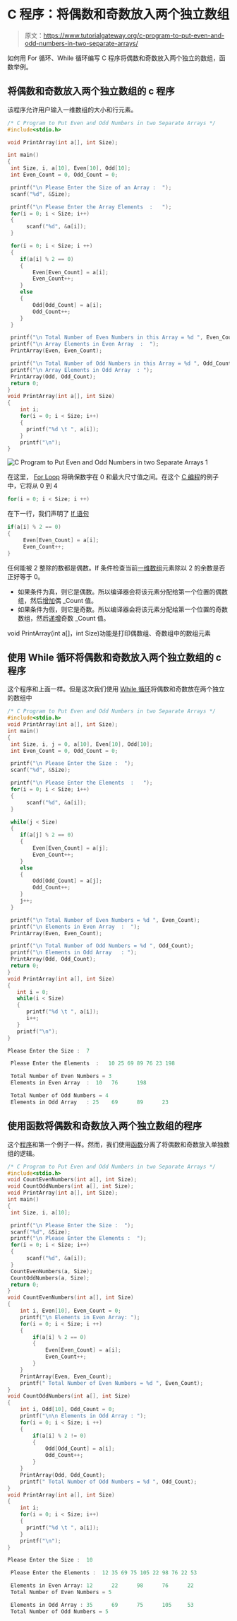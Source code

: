 # C 程序：将偶数和奇数放入两个独立数组

> 原文：<https://www.tutorialgateway.org/c-program-to-put-even-and-odd-numbers-in-two-separate-arrays/>

如何用 For 循环、While 循环编写 C 程序将偶数和奇数放入两个独立的数组，函数举例。

## 将偶数和奇数放入两个独立数组的 c 程序

该程序允许用户输入一维数组的大小和行元素。

```c
/* C Program to Put Even and Odd Numbers in two Separate Arrays */
#include<stdio.h>

void PrintArray(int a[], int Size);

int main()
{
 int Size, i, a[10], Even[10], Odd[10];
 int Even_Count = 0, Odd_Count = 0;

 printf("\n Please Enter the Size of an Array :  ");
 scanf("%d", &Size);

 printf("\n Please Enter the Array Elements  :   ");
 for(i = 0; i < Size; i++)
 {
      scanf("%d", &a[i]);
 }

 for(i = 0; i < Size; i ++)
 {
 	if(a[i] % 2 == 0)
 	{
 		Even[Even_Count] = a[i];
 		Even_Count++;
	}
	else
	{
		Odd[Odd_Count] = a[i];
	 	Odd_Count++;
	}
 }

 printf("\n Total Number of Even Numbers in this Array = %d ", Even_Count);
 printf("\n Array Elements in Even Array  :  ");
 PrintArray(Even, Even_Count);

 printf("\n Total Number of Odd Numbers in this Array = %d ", Odd_Count);
 printf("\n Array Elements in Odd Array  : ");
 PrintArray(Odd, Odd_Count);
 return 0;
}
void PrintArray(int a[], int Size)
{
    int i;		
    for(i = 0; i < Size; i++)
    {
      printf("%d \t ", a[i]);
    }
    printf("\n");
}
```

![C Program to Put Even and Odd Numbers in two Separate Arrays 1](img/07ab47470f2b055fd1f8429a2cdfeac8.png)

在这里， [For Loop](https://www.tutorialgateway.org/for-loop-in-c-programming/) 将确保数字在 0 和最大尺寸值之间。在这个 [C 编程](https://www.tutorialgateway.org/c-programming/)的例子中，它将从 0 到 4

```c
for(i = 0; i < Size; i ++)

```

在下一行，我们声明了 [If 语句](https://www.tutorialgateway.org/if-statement-in-c/ "If Statement in C")

```c
if(a[i] % 2 == 0)
{
     Even[Even_Count] = a[i]; 
     Even_Count++;
}
```

任何能被 2 整除的数都是偶数。If 条件检查当前[一维数组](https://www.tutorialgateway.org/array-in-c/)元素除以 2 的余数是否正好等于 0。

*   如果条件为真，则它是偶数。所以编译器会将该元素分配给第一个位置的偶数组，然后[增加](https://www.tutorialgateway.org/increment-and-decrement-operators-in-c/)偶 _Count 值。
*   如果条件为假，则它是奇数。所以编译器会将该元素分配给第一个位置的奇数数组，然后[递增](https://www.tutorialgateway.org/increment-and-decrement-operators-in-c/)奇数 _Count 值。

void PrintArray(int a[]，int Size)功能是打印偶数组、奇数组中的数组元素

## 使用 While 循环将偶数和奇数放入两个独立数组的 c 程序

这个程序和上面一样。但是这次我们使用 [While 循环](https://www.tutorialgateway.org/while-loop-in-c/)将偶数和奇数放在两个独立的数组中

```c
/* C Program to Put Even and Odd Numbers in two Separate Arrays */
#include<stdio.h>
void PrintArray(int a[], int Size);
int main()
{
 int Size, i, j = 0, a[10], Even[10], Odd[10];
 int Even_Count = 0, Odd_Count = 0;

 printf("\n Please Enter the Size :  ");
 scanf("%d", &Size);

 printf("\n Please Enter the Elements  :   ");
 for(i = 0; i < Size; i++)
 {
      scanf("%d", &a[i]);
 }

 while(j < Size)
 {
 	if(a[j] % 2 == 0)
 	{
 		Even[Even_Count] = a[j];
 		Even_Count++;
	}
	else
	{
		Odd[Odd_Count] = a[j];
	 	Odd_Count++;
	}
	j++;
 }

 printf("\n Total Number of Even Numbers = %d ", Even_Count);
 printf("\n Elements in Even Array  :  ");
 PrintArray(Even, Even_Count);

 printf("\n Total Number of Odd Numbers = %d ", Odd_Count);
 printf("\n Elements in Odd Array   : ");
 PrintArray(Odd, Odd_Count);
 return 0;
}
void PrintArray(int a[], int Size)
{
   int i = 0;		
   while(i < Size)
   {
      printf("%d \t ", a[i]);
      i++;
   }
   printf("\n");
}
```

```c
Please Enter the Size :  7

 Please Enter the Elements  :   10 25 69 89 76 23 198

 Total Number of Even Numbers = 3 
 Elements in Even Array  :  10 	 76 	 198 	 

 Total Number of Odd Numbers = 4 
 Elements in Odd Array   : 25 	 69 	 89 	 23 
```

## 使用函数将偶数和奇数放入两个独立数组的程序

这个[程序](https://www.tutorialgateway.org/c-programming-examples/)和第一个例子一样。然而，我们使用[函数](https://www.tutorialgateway.org/functions-in-c/)分离了将偶数和奇数放入单独数组的逻辑。

```c
/* C Program to Put Even and Odd Numbers in two Separate Arrays */
#include<stdio.h>
void CountEvenNumbers(int a[], int Size);
void CountOddNumbers(int a[], int Size);
void PrintArray(int a[], int Size);
int main()
{
 int Size, i, a[10];

 printf("\n Please Enter the Size :  ");
 scanf("%d", &Size);
 printf("\n Please Enter the Elements :  ");
 for(i = 0; i < Size; i++)
 {
      scanf("%d", &a[i]);
 }
 CountEvenNumbers(a, Size);
 CountOddNumbers(a, Size); 
 return 0;
}
void CountEvenNumbers(int a[], int Size)
{
	int i, Even[10], Even_Count = 0;
	printf("\n Elements in Even Array: ");
	for(i = 0; i < Size; i ++)
	{
	 	if(a[i] % 2 == 0)
 		{
 			Even[Even_Count] = a[i];
 			Even_Count++;
		}
	}
	PrintArray(Even, Even_Count);	
	printf(" Total Number of Even Numbers = %d ", Even_Count);
}
void CountOddNumbers(int a[], int Size)
{
	int i, Odd[10], Odd_Count = 0;
	printf("\n\n Elements in Odd Array : ");
	for(i = 0; i < Size; i ++)
	{
	 	if(a[i] % 2 != 0)
 		{
 			Odd[Odd_Count] = a[i];
 			Odd_Count++;
		}
	}
	PrintArray(Odd, Odd_Count);	
	printf(" Total Number of Odd Numbers = %d ", Odd_Count);
}
void PrintArray(int a[], int Size)
{
	int i;		
 	for(i = 0; i < Size; i++)
  	{
      printf("%d \t ", a[i]);
    }
    printf("\n");
}
```

```c
Please Enter the Size :  10

 Please Enter the Elements :  12 35 69 75 105 22 98 76 22 53

 Elements in Even Array: 12 	 22 	 98 	 76 	 22 	 
 Total Number of Even Numbers = 5 

 Elements in Odd Array : 35 	 69 	 75 	 105 	 53 	 
 Total Number of Odd Numbers = 5
```